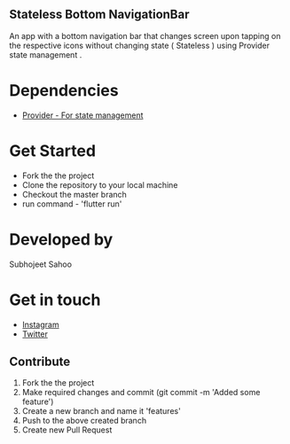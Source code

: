 ## Stateless Bottom NavigationBar

An app with a bottom navigation bar that changes screen upon tapping on the respective icons without changing state ( Stateless ) using Provider state management .

# Dependencies

* [Provider - For state management](https://pub.dev/packages/provider)

# Get Started

* Fork the the project
* Clone the repository to your local machine 
* Checkout the master branch 
* run command - 'flutter run' 

# Developed by

Subhojeet Sahoo

# Get in touch

* [Instagram](https://www.instagram.com/alpha__77__/)
* [Twitter](https://twitter.com/subhojeet_sahoo)

## Contribute

1. Fork the the project
2. Make required changes and commit (git commit -m 'Added some feature')
3. Create a new branch and name it 'features'
4. Push to the above created branch
5. Create new Pull Request
